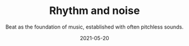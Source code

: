 ---
title: Rhythm and noise
subtitle: Beat as the foundation of music, established with often pitchless sounds.
tags: ru_practice
list: ru_rhythm
date: 2021-05-20
---